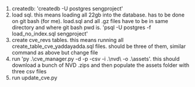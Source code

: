 1) createdb: 'createdb -U postgres sengproject'
2) load sql. this means loading all 22gb into the database. has to be done on git bash (for me). load.sql and all .gz files have to be in same directory and where git bash pwd is. 'psql -U postgres -f load_no_index.sql sengproject'
3) create cve_revs tables. this means running all create_table_cve_yaddayadda.sql files. should be three of them, similar command as above but change file
4) run 'py .\cve_manager.py -d -p -csv -i .\nvd\ -o .\assets\'. this should download a bunch of NVD .zips and then populate the assets folder with three csv files
5) run update_cve.py